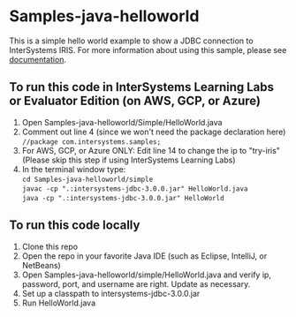 # Samples-java-helloworld
This is a simple hello world example to show a JDBC connection to InterSystems IRIS. For more information about using this sample, please see [documentation](https://irisdocs.intersystems.com/irislatest/csp/docbook/DocBook.UI.Page.cls?KEY=AB_idesetup).

## To run this code in InterSystems Learning Labs or Evaluator Edition (on AWS, GCP, or Azure)
1. Open Samples-java-helloworld/Simple/HelloWorld.java
2. Comment out line 4 (since we won't need the package declaration here)  
	`//package com.intersystems.samples;`
3. For AWS, GCP, or Azure ONLY: Edit line 14 to change the ip to "try-iris" (Please skip this step if using InterSystems Learning Labs)
4. In the terminal window type:  
	`cd Samples-java-helloworld/simple`  
	`javac -cp ".:intersystems-jdbc-3.0.0.jar" HelloWorld.java`  
	`java -cp ".:intersystems-jdbc-3.0.0.jar" HelloWorld`  

## To run this code locally
1. Clone this repo
2. Open the repo in your favorite Java IDE (such as Eclipse, IntelliJ, or NetBeans)
3. Open Samples-java-helloworld/simple/HelloWorld.java and verify ip, password, port, and username are right. Update as necessary.
4. Set up a classpath to intersystems-jdbc-3.0.0.jar
5. Run HelloWorld.java